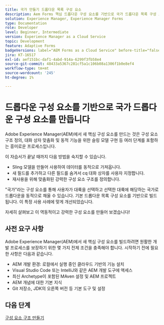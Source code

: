 ```yaml
---
title: 국가 만들기 드롭다운 목록 구성 요소
description: Aem Forms 핵심 드롭다운 구성 요소를 기반으로 국가 드롭다운 목록 구성 요소를 만듭니다.
solution: Experience Manager, Experience Manager Forms
type: Documentation
role: Developer
level: Beginner, Intermediate
version: Experience Manager as a Cloud Service
topic: Development
feature: Adaptive Forms
badgeVersions: label="AEM Forms as a Cloud Service" before-title="false"
jira: KT-16517
exl-id: aef151bc-daf1-4abd-914a-6299f3fb58e4
source-git-commit: 48433a5367c281cf5a1c106b08a1306f1b0e8ef4
workflow-type: tm+mt
source-wordcount: '245'
ht-degree: 1%

---
```


# 드롭다운 구성 요소를 기반으로 국가 드롭다운 구성 요소를 만듭니다

Adobe Experience Manager(AEM)에서 새 핵심 구성 요소를 만드는 것은 구성 요소 구조 정의, 대화 상자 맞춤화 및 동적 기능을 위한 슬링 모델 구현 등 여러 단계를 포함하는 흥미로운 프로세스입니다.

이 자습서가 끝날 때까지 다음 방법을 숙지할 수 있습니다.

* Sling 모델을 만들어 사용하여 데이터를 동적으로 가져옵니다.
* 새 필드를 추가하고 다른 필드를 숨겨서 cq 대화 상자를 사용자 지정합니다.
* 재사용을 위해 맞춤화된 강력한 구성 요소 구조를 정의합니다.

&quot;국가&quot;라는 구성 요소를 통해 사용자가 대륙을 선택하고 선택한 대륙에 해당하는 국가로 드롭다운을 동적으로 채울 수 있습니다. 기본 드롭다운 목록 구성 요소를 기반으로 빌드됩니다. 이 특정 사용 사례에 맞게 개선되었습니다.

자세히 살펴보고 이 역동적이고 강력한 구성 요소를 만들어 보겠습니다!

## 사전 요구 사항

Adobe Experience Manager(AEM)에서 새 핵심 구성 요소를 빌드하려면 원활한 개발 프로세스를 보장하기 위한 몇 가지 전제 조건을 충족해야 합니다. 시작하기 전에 필요한 사항은 다음과 같습니다.

* AEM 개발 환경: 로컬에서 실행 중인 클라우드 기반의 기능 설치
* Visual Studio Code 또는 IntelliJ와 같은 AEM 개발 도구에 액세스
* 최신 Archetype이 포함된 MAven 설정 및 AEM 프로젝트
* AEM 개념에 대한 기본 지식
* Git 저장소, JDK의 오른쪽 버전 등 기본 도구 및 설정


## 다음 단계

[구성 요소 구조 만들기](./component.md)

